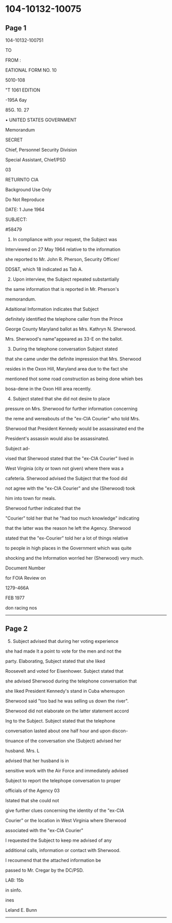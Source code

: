 # 104-10132-10075

## Page 1

104-10132-100751

TO

FROM :

EATIONAL FORM NO. 10

5010-108

"T 1061 EDITION

-195A 6ay

85G. 10. 27

• UNITED STATES GOVERNMENT

Memorandum

SECRET

Chief, Personnel Security Division

Special Assistant, Chief/PSD

03

RETURNTO CIA

Background Use Only

Do Not Reproduce

DATE: 1 June 1964

SUBJECT:

#58479

1. In compliance with your request, the Subject was

Interviewed on 27 May 1964 relative to the information

she reported to Mr. John R. Pherson, Security Officer/

DDS&T, which 18 indicated as Tab A.

2. Upon interview, the Subject repeated substantially

the same information that is reported in Mr. Pherson's

memorandum.

Adaitional Information indicates that Subject

definitely identified the telephone caller from the Prince

George County Maryland ballot as Mrs. Kathryn N. Sherwood.

Mrs. Sherwood's name"appeared as 33-E on the ballot.

3. During the telephone conversation Subject stated

that she came under the definite impression that Mrs. Sherwood

resides in the Oxon Hill, Maryland area due to the fact she

mentioned thot some road construction as being done whieh bes

bosa-dene in the Oxon Hill area recently.

4. Subject stated that she did not desire to place

pressure on Mrs. Sherwood for further information concerning

the reme and wereabouts of the "ex-CIA Courier" who told Mrs.

Sherwood that President Kennedy would be assassinated end the

President's assassin would also be assassinated.

Subject ad-

vised that Sherwood stated that the "ex-CIA Courier" lived in

West Virginia (city or town not given) where there was a

cafeteria. Sherwood advised the Subject that the food did

not agree with the "ex-CIA Courier" and she (Sherwood) took

him into town for meals.

Sherwood further indicated that the

"Courier" told her that he "had too much knowledge" indicating

that the latter was the reason he left the Agency. Sherwood

stated that the "ex-Courier" told her a lot of things relative

to people in high places in the Government which was quite

shocking and the Information worrled her (Sherwood) very much.

Document Number

for FOIA Review on

1279-466A

FEB 1977

don racing nos

---

## Page 2

5. Subject advised that during her voting experience

she had made It a point to vote for the men and not the

party. Elaborating, Subject stated that she liked

Roosevelt and voted for Eisenhower. Subject stated that

she advised Sherwood during the telephone conversation that

she liked President Kennedy's stand in Cuba whereupon

Sherwood said "too bad he was selling us down the river".

Sherwood did not elaborate on the latter statement accord

Ing to the Subject. Subject stated that the telephone

conversation lasted about one half hour and upon discon-

tinuance of the conversation she (Subject) advised her

husband. Mrs. L

advised that her husband is in

sensitive work with the Air Force and immediately advised

Subject to report the telephope conversation to proper

officials of the Agency 03

Istated that she could not

give further clues concerning the identity of the "ex-CIA

Courier" or the location in West Virginia where Sherwood

associated with the "ex-CIA Courier"

I requested the Subject to keep me advised of any

additional calls, information or contact with Sherwood.

I recoumend that the attached information be

passed to Mr. Cregar by the DC/PSD.

LAB: 15b

in sinfo.

ines

Leland E. Bunn

---

